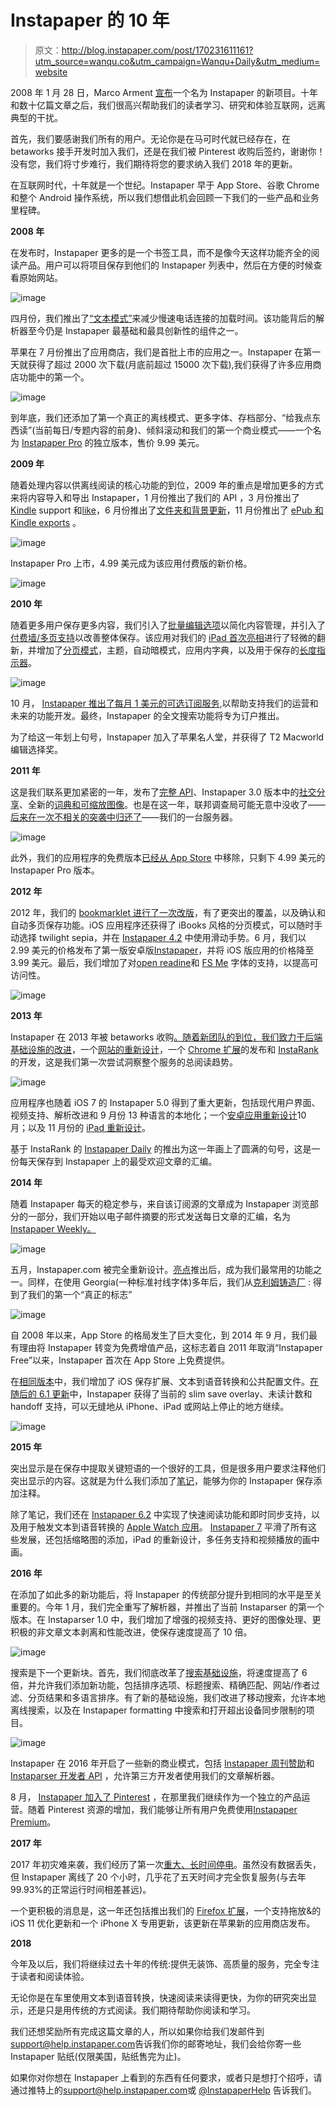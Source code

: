 # Instapaper 的 10 年

> 原文：<http://blog.instapaper.com/post/170231611161?utm_source=wanqu.co&utm_campaign=Wanqu+Daily&utm_medium=website>

2008 年 1 月 28 日，Marco Arment [宣布](https://href.li/?https://marco.org/2008/01/28/instapaper)一个名为 Instapaper 的新项目。十年和数十亿篇文章之后，我们很高兴帮助我们的读者学习、研究和体验互联网，远离典型的干扰。

首先，我们要感谢我们所有的用户。无论你是在马可时代就已经存在，在 betaworks 接手开发时加入我们，还是在我们被 Pinterest 收购后签约，谢谢你！没有您，我们将寸步难行，我们期待将您的要求纳入我们 2018 年的更新。

在互联网时代，十年就是一个世纪。Instapaper 早于 App Store、谷歌 Chrome 和整个 Android 操作系统，所以我们想借此机会回顾一下我们的一些产品和业务里程碑。

**2008 年**

在发布时，Instapaper 更多的是一个书签工具，而不是像今天这样功能齐全的阅读产品。用户可以将项目保存到他们的 Instapaper 列表中，然后在方便的时候查看原始网站。

![image](img/f29328ef0bec84e3edd51f331d3c2dd0.png)

四月份，我们推出了[“文本模式”](https://href.li/?https://marco.org/2008/04/07/instapaper-updated)来减少慢速电话连接的加载时间。该功能背后的解析器至今仍是 Instapaper 最基础和最具创新性的组件之一。

苹果在 7 月份推出了应用商店，我们是首批上市的应用之一。Instapaper 在第一天就获得了超过 2000 次下载(月底前超过 15000 次下载),我们获得了许多应用商店功能中的第一个。

![image](img/439d4415afaf60e23ebbfb20b66f151f.png)

到年底，我们还添加了第一个真正的离线模式、更多字体、存档部分、“给我点东西读”(当前每日/专题内容的前身)、倾斜滚动和我们的第一个商业模式——一个名为 [Instapaper Pro](http://blog.instapaper.com/post/53247960) 的独立版本，售价 9.99 美元。

**2009 年**

随着处理内容以供离线阅读的核心功能的到位，2009 年的重点是增加更多的方式来将内容导入和导出 Instapaper，1 月份推出了我们的 API ，3 月份推出了 [Kindle](http://blog.instapaper.com/post/84727433) support 和[like](http://blog.instapaper.com/post/82648498)，6 月份推出了[文件夹和背景更新](http://blog.instapaper.com/post/129332224)，11 月份推出了 [ePub 和 Kindle exports](http://blog.instapaper.com/post/245254098) 。

![image](img/a235d9811e108872303f428261b6ab62.png)

Instapaper Pro 上市，4.99 美元成为该应用付费版的新价格。

![image](img/b5d2db31179fc3c091d3e7330e93a34f.png)

**2010 年**

随着更多用户保存更多内容，我们引入了[批量编辑选项](http://blog.instapaper.com/post/326185394)以简化内容管理，并引入了[付费墙/多页支持](http://blog.instapaper.com/post/382873580)以改善整体保存。该应用对我们的 [iPad 首次亮相](http://blog.instapaper.com/post/469281634)进行了轻微的翻新，并增加了[分页模式](http://blog.instapaper.com/post/751563359)，主题，自动暗模式，应用内字典，以及用于保存的[长度指示器](http://blog.instapaper.com/post/1538890633)。

![image](img/d1e9eed4779c0550b6ffb7ee32002e5c.png)

10 月， [Instapaper 推出了每月 1 美元的可选订阅服务](https://href.li/?https://techcrunch.com/2010/10/04/instapaper-subscriptions/),以帮助支持我们的运营和未来的功能开发。最终，Instapaper 的全文搜索功能将专为订户推出。

为了给这一年划上句号，Instapaper 加入了苹果名人堂，并获得了 T2 Macworld 编辑选择奖。

**2011 年**

这是我们联系更加紧密的一年，发布了[完整 API](http://blog.instapaper.com/post/3208433429)、Instapaper 3.0 版本中的[社交分享](http://blog.instapaper.com/post/3772087268)、全新的[词典和可缩放图像](http://blog.instapaper.com/post/4637427075)。也是在这一年，联邦调查局可能无意中没收了——[后来在一次不相关的突袭中归还了](http://blog.instapaper.com/post/6854208028)——我们的一台服务器。

![image](img/f34041745b07187c937b6e6f2ba6fb76.png)

此外，我们的应用程序的免费版本[已经从 App Store](https://href.li/?https://marco.org/2011/04/28/removed-instapaper-free) 中移除，只剩下 4.99 美元的 Instapaper Pro 版本。

**2012 年**

2012 年，我们的 [bookmarklet 进行了一次改版](http://blog.instapaper.com/post/18556429689)，有了更突出的覆盖，以及确认和自动多页保存功能。iOS 应用程序还获得了 iBooks 风格的分页模式，可以随时手动选择 twilight sepia，并在 [Instapaper 4.2](http://blog.instapaper.com/post/18556429689) 中使用滑动手势。6 月，我们以 2.99 美元的价格发布了第一版安卓版[Instapaper](http://blog.instapaper.com/post/24549960305)，并将 iOS 版应用的价格降至 3.99 美元。最后，我们增加了对[open readine](http://blog.instapaper.com/post/31834532875)和 [FS Me](http://blog.instapaper.com/post/32233350372) 字体的支持，以提高可访问性。

![image](img/67a37667ca47389ac85838fabae3e9f6.png)

**2013 年**

Instapaper 在 2013 年被 betaworks 收购[。随着新团队的到位，我们致力于](https://href.li/?https://marco.org/2013/04/25/instapaper-next-generation)[后端基础设施的改进](http://blog.instapaper.com/post/52725785436)，一个[网站的重新设计](http://blog.instapaper.com/post/59614190398)，一个 [Chrome 扩展](http://blog.instapaper.com/post/64302977025)的发布和 [InstaRank](http://blog.instapaper.com/post/61764950884) 的开发，这是我们第一次尝试洞察整个服务的总阅读趋势。

![image](img/17c179aff3ebb4eb4f50d06f7b0c0e47.png)

应用程序也随着 iOS 7 的 Instapaper 5.0 得到了重大更新，包括现代用户界面、视频支持、解析改进和 9 月份 13 种语言的本地化；一个[安卓应用重新设计](http://blog.instapaper.com/post/64785196661)10 月；以及 11 月份的 [iPad 重新设计](http://blog.instapaper.com/post/66190518154)。

基于 InstaRank 的 [Instapaper Daily](http://blog.instapaper.com/post/70924183086) 的推出为这一年画上了圆满的句号，这是一份每天保存到 Instapaper 上的最受欢迎文章的汇编。

**2014 年**

随着 Instapaper 每天的稳定参与，来自该订阅源的文章成为 Instapaper 浏览部分的一部分，我们开始以电子邮件摘要的形式发送每日文章的汇编，名为 [Instapaper Weekly。](http://blog.instapaper.com/post/74088929566)

![image](img/f96c3d45cd89bdd360fa21f3eacd4be6.png)

五月，Instapaper.com 被完全重新设计。[亮点](http://blog.instapaper.com/post/85125160146)推出后，成为我们最常用的功能之一。同样，在使用 Georgia(一种标准衬线字体)多年后，我们从[克利姆铸造厂](https://href.li/?https://klim.co.nz/) :
得到了我们的第一个“真正的标志”

![image](img/60a09641dc277aac1e75524d845c203a.png)

自 2008 年以来，App Store 的格局发生了巨大变化，到 2014 年 9 月，我们最有理由将 Instapaper 转变为免费增值产品，这标志着自 2011 年取消“Instapaper Free”以来，Instapaper 首次在 App Store 上免费提供。

在[相同版本](http://blog.instapaper.com/post/97750859246)中，我们增加了 iOS 保存扩展、文本到语音转换和公共配置文件。[在随后的 6.1 更新](http://blog.instapaper.com/post/104333776481)中，Instapaper 获得了当前的 slim save overlay、未读计数和 handoff 支持，可以无缝地从 iPhone、iPad 或网站上停止的地方继续。

![image](img/d7a4e4957019bd7835b552d70c739086.png)

**2015 年**

突出显示是在保存中提取关键短语的一个很好的工具，但是很多用户要求注释他们突出显示的内容。这就是为什么我们添加了[笔记](http://blog.instapaper.com/post/120705386086)，能够为你的 Instapaper 保存添加注释。

除了笔记，我们还在 [Instapaper 6.2](http://blog.instapaper.com/post/114681736471) 中实现了快速阅读功能和即时同步支持，以及用于触发文本到语音转换的 [Apple Watch 应用](http://blog.instapaper.com/post/117264393776)。 [Instapaper 7](http://blog.instapaper.com/post/129227268641) 平滑了所有这些发展，还包括缩略图的添加，iPad 的重新设计，多任务支持和视频播放的画中画。

**2016 年**

在添加了如此多的新功能后，将 Instapaper 的传统部分提升到相同的水平是至关重要的。今年 1 月，我们完全重写了解析器，并推出了当前 Instaparser 的第一个版本。在 Instaparser 1.0 中，我们增加了增强的视频支持、更好的图像处理、更积极的非文章文本剥离和性能改进，使保存速度提高了 10 倍。

![image](img/9d09339032fe850c9df91082f124ed36.png)

搜索是下一个更新块。首先，我们彻底改革了[搜索基础设施](http://blog.instapaper.com/post/143899635741)，将速度提高了 6 倍，并允许我们添加新功能，包括排序选项、标题搜索、精确匹配、网站/作者过滤、分页结果和多语言排序。有了新的基础设施，我们改进了移动搜索，允许本地离线搜索，以及在 Instapaper formatting 中搜索和打开超出设备同步限制的项目。

![image](img/0cf086cb956c795bbe00159ddd149670.png)

Instapaper 在 2016 年开启了一些新的商业模式，包括 [Instapaper 周刊赞助](http://blog.instapaper.com/post/142649520761)和 [Instaparser 开发者 API](http://blog.instapaper.com/post/142296652536) ，允许第三方开发者使用我们的文章解析器。

8 月， [Instapaper 加入了 Pinterest](http://blog.instapaper.com/post/149374303661) ，在那里我们继续作为一个独立的产品运营。随着 Pinterest 资源的增加，我们能够让所有用户免费使用[Instapaper Premium](http://blog.instapaper.com/post/152600596211)。

**2017 年**

2017 年初灾难来袭，我们经历了第一次[重大、长时间停电](http://blog.instapaper.com/post/157027537441)。虽然没有数据丢失，但 Instapaper 离线了 20 个小时，几乎花了五天时间才完全恢复服务(与去年 99.93%的正常运行时间相差甚远)。

一个更积极的消息是，这一年还包括推出我们的 [Firefox 扩展](http://blog.instapaper.com/post/156087271011)，一个支持拖放&的 iOS 11 优化更新和一个 iPhone X 专用更新，该更新在苹果新的应用商店发布。

**2018**

今年及以后，我们将继续过去十年的传统:提供无装饰、高质量的服务，完全专注于读者和阅读体验。

无论你是在车里使用文本到语音转换，快速阅读来读得更快，为你的研究突出显示，还是只是用传统的方式阅读。我们期待帮助你阅读和学习。

我们还想奖励所有完成这篇文章的人，所以如果你给我们发邮件到[support@help.instapaper.com](https://t.umblr.com/redirect?z=mailto%3Asupport%40help.instapaper.com&t=NTNkYzQyMTdkMGRmZTUzMmY4YzBmNThlZDRhYWY0Y2QzNmEzZjI0OCxkUlk3V1dNeA%3D%3D&b=t%3AOZjQZ-Pa6uMEdOyfetS5_g&p=http%3A%2F%2Fblog.instapaper.com%2Fpost%2F165547951996&m=1)告诉我们你的邮寄地址，我们会给你寄一些 Instapaper 贴纸(仅限美国，贴纸售完为止)。

如果你对你想在 Instapaper 上看到的东西有任何要求，或者只是想打个招呼，请通过推特上的[support@help.instapaper.com](https://t.umblr.com/redirect?z=mailto%3Asupport%40help.instapaper.com&t=NTNkYzQyMTdkMGRmZTUzMmY4YzBmNThlZDRhYWY0Y2QzNmEzZjI0OCxkUlk3V1dNeA%3D%3D&b=t%3AOZjQZ-Pa6uMEdOyfetS5_g&p=http%3A%2F%2Fblog.instapaper.com%2Fpost%2F165547951996&m=1)或 [@InstapaperHelp](https://twitter.com/InstapaperHelp) 告诉我们。
